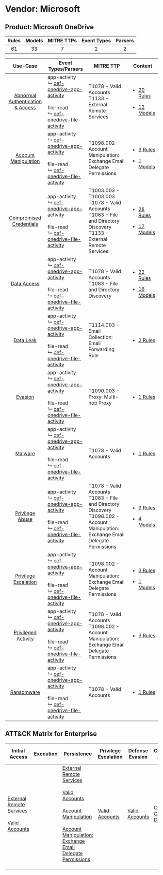 Vendor: Microsoft
=================
Product: Microsoft OneDrive
---------------------------
| Rules | Models | MITRE TTPs | Event Types | Parsers |
|:-----:|:------:|:----------:|:-----------:|:-------:|
|  61   |   33   |     7      |      2      |    2    |

|                                           Use-Case                                           | Event Types/Parsers                                                                                                                                                                                               | MITRE TTP                                                                                                                                   | Content                                                                                                                                    |
|:--------------------------------------------------------------------------------------------:| ----------------------------------------------------------------------------------------------------------------------------------------------------------------------------------------------------------------- | ------------------------------------------------------------------------------------------------------------------------------------------- | ------------------------------------------------------------------------------------------------------------------------------------------ |
| [Abnormal Authentication & Access](../../../UseCases/uc_abnormal_authentication_&_access.md) |  app-activity<br> ↳ [cef-onedrive-app-activity](Parsers/parserContent_cef-onedrive-app-activity.md)<br><br> file-read<br> ↳ [cef-onedrive-file-activity](Parsers/parserContent_cef-onedrive-file-activity.md)<br> | T1078 - Valid Accounts<br>T1133 - External Remote Services<br>                                                                              | [<ul><li>20 Rules</li></ul><ul><li>13 Models</li></ul>](Rules_Models/r_m_microsoft_microsoft_onedrive_Abnormal_Authentication_&_Access.md) |
|             [Account Manipulation](../../../UseCases/uc_account_manipulation.md)             |  app-activity<br> ↳ [cef-onedrive-app-activity](Parsers/parserContent_cef-onedrive-app-activity.md)<br><br> file-read<br> ↳ [cef-onedrive-file-activity](Parsers/parserContent_cef-onedrive-file-activity.md)<br> | T1098.002 - Account Manipulation: Exchange Email Delegate Permissions<br>                                                                   | [<ul><li>3 Rules</li></ul><ul><li>1 Models</li></ul>](Rules_Models/r_m_microsoft_microsoft_onedrive_Account_Manipulation.md)               |
|          [Compromised Credentials](../../../UseCases/uc_compromised_credentials.md)          |  app-activity<br> ↳ [cef-onedrive-app-activity](Parsers/parserContent_cef-onedrive-app-activity.md)<br><br> file-read<br> ↳ [cef-onedrive-file-activity](Parsers/parserContent_cef-onedrive-file-activity.md)<br> | T1003.003 - T1003.003<br>T1078 - Valid Accounts<br>T1083 - File and Directory Discovery<br>T1133 - External Remote Services<br>             | [<ul><li>28 Rules</li></ul><ul><li>17 Models</li></ul>](Rules_Models/r_m_microsoft_microsoft_onedrive_Compromised_Credentials.md)          |
|                      [Data Access](../../../UseCases/uc_data_access.md)                      |  app-activity<br> ↳ [cef-onedrive-app-activity](Parsers/parserContent_cef-onedrive-app-activity.md)<br><br> file-read<br> ↳ [cef-onedrive-file-activity](Parsers/parserContent_cef-onedrive-file-activity.md)<br> | T1078 - Valid Accounts<br>T1083 - File and Directory Discovery<br>                                                                          | [<ul><li>22 Rules</li></ul><ul><li>16 Models</li></ul>](Rules_Models/r_m_microsoft_microsoft_onedrive_Data_Access.md)                      |
|                        [Data Leak](../../../UseCases/uc_data_leak.md)                        |  app-activity<br> ↳ [cef-onedrive-app-activity](Parsers/parserContent_cef-onedrive-app-activity.md)<br><br> file-read<br> ↳ [cef-onedrive-file-activity](Parsers/parserContent_cef-onedrive-file-activity.md)<br> | T1114.003 - Email Collection: Email Forwarding Rule<br>                                                                                     | [<ul><li>2 Rules</li></ul>](Rules_Models/r_m_microsoft_microsoft_onedrive_Data_Leak.md)                                                    |
|                          [Evasion](../../../UseCases/uc_evasion.md)                          |  app-activity<br> ↳ [cef-onedrive-app-activity](Parsers/parserContent_cef-onedrive-app-activity.md)<br><br> file-read<br> ↳ [cef-onedrive-file-activity](Parsers/parserContent_cef-onedrive-file-activity.md)<br> | T1090.003 - Proxy: Multi-hop Proxy<br>                                                                                                      | [<ul><li>1 Rules</li></ul>](Rules_Models/r_m_microsoft_microsoft_onedrive_Evasion.md)                                                      |
|                          [Malware](../../../UseCases/uc_malware.md)                          |  app-activity<br> ↳ [cef-onedrive-app-activity](Parsers/parserContent_cef-onedrive-app-activity.md)<br><br> file-read<br> ↳ [cef-onedrive-file-activity](Parsers/parserContent_cef-onedrive-file-activity.md)<br> | T1078 - Valid Accounts<br>                                                                                                                  | [<ul><li>1 Rules</li></ul>](Rules_Models/r_m_microsoft_microsoft_onedrive_Malware.md)                                                      |
|                  [Privilege Abuse](../../../UseCases/uc_privilege_abuse.md)                  |  app-activity<br> ↳ [cef-onedrive-app-activity](Parsers/parserContent_cef-onedrive-app-activity.md)<br><br> file-read<br> ↳ [cef-onedrive-file-activity](Parsers/parserContent_cef-onedrive-file-activity.md)<br> | T1078 - Valid Accounts<br>T1083 - File and Directory Discovery<br>T1098.002 - Account Manipulation: Exchange Email Delegate Permissions<br> | [<ul><li>9 Rules</li></ul><ul><li>4 Models</li></ul>](Rules_Models/r_m_microsoft_microsoft_onedrive_Privilege_Abuse.md)                    |
|             [Privilege Escalation](../../../UseCases/uc_privilege_escalation.md)             |  app-activity<br> ↳ [cef-onedrive-app-activity](Parsers/parserContent_cef-onedrive-app-activity.md)<br><br> file-read<br> ↳ [cef-onedrive-file-activity](Parsers/parserContent_cef-onedrive-file-activity.md)<br> | T1098.002 - Account Manipulation: Exchange Email Delegate Permissions<br>                                                                   | [<ul><li>3 Rules</li></ul><ul><li>1 Models</li></ul>](Rules_Models/r_m_microsoft_microsoft_onedrive_Privilege_Escalation.md)               |
|              [Privileged Activity](../../../UseCases/uc_privileged_activity.md)              |  app-activity<br> ↳ [cef-onedrive-app-activity](Parsers/parserContent_cef-onedrive-app-activity.md)<br><br> file-read<br> ↳ [cef-onedrive-file-activity](Parsers/parserContent_cef-onedrive-file-activity.md)<br> | T1078 - Valid Accounts<br>T1098.002 - Account Manipulation: Exchange Email Delegate Permissions<br>                                         | [<ul><li>3 Rules</li></ul>](Rules_Models/r_m_microsoft_microsoft_onedrive_Privileged_Activity.md)                                          |
|                       [Ransomware](../../../UseCases/uc_ransomware.md)                       |  app-activity<br> ↳ [cef-onedrive-app-activity](Parsers/parserContent_cef-onedrive-app-activity.md)<br><br> file-read<br> ↳ [cef-onedrive-file-activity](Parsers/parserContent_cef-onedrive-file-activity.md)<br> | T1078 - Valid Accounts<br>                                                                                                                  | [<ul><li>1 Rules</li></ul>](Rules_Models/r_m_microsoft_microsoft_onedrive_Ransomware.md)                                                   |

ATT&CK Matrix for Enterprise
----------------------------
| Initial Access                                                                                                                                   | Execution | Persistence                                                                                                                                                                                                                                                                                                                                 | Privilege Escalation                                                | Defense Evasion                                                     | Credential Access                                                          | Discovery                                                                         | Lateral Movement | Collection                                                                                                                                                            | Command and Control                                                                                                                       | Exfiltration | Impact |
| ------------------------------------------------------------------------------------------------------------------------------------------------ | --------- | ------------------------------------------------------------------------------------------------------------------------------------------------------------------------------------------------------------------------------------------------------------------------------------------------------------------------------------------- | ------------------------------------------------------------------- | ------------------------------------------------------------------- | -------------------------------------------------------------------------- | --------------------------------------------------------------------------------- | ---------------- | --------------------------------------------------------------------------------------------------------------------------------------------------------------------- | ----------------------------------------------------------------------------------------------------------------------------------------- | ------------ | ------ |
| [External Remote Services](https://attack.mitre.org/techniques/T1133)<br><br>[Valid Accounts](https://attack.mitre.org/techniques/T1078)<br><br> |           | [External Remote Services](https://attack.mitre.org/techniques/T1133)<br><br>[Valid Accounts](https://attack.mitre.org/techniques/T1078)<br><br>[Account Manipulation](https://attack.mitre.org/techniques/T1098)<br><br>[Account Manipulation: Exchange Email Delegate Permissions](https://attack.mitre.org/techniques/T1098/002)<br><br> | [Valid Accounts](https://attack.mitre.org/techniques/T1078)<br><br> | [Valid Accounts](https://attack.mitre.org/techniques/T1078)<br><br> | [OS Credential Dumping](https://attack.mitre.org/techniques/T1003)<br><br> | [File and Directory Discovery](https://attack.mitre.org/techniques/T1083)<br><br> |                  | [Email Collection](https://attack.mitre.org/techniques/T1114)<br><br>[Email Collection: Email Forwarding Rule](https://attack.mitre.org/techniques/T1114/003)<br><br> | [Proxy: Multi-hop Proxy](https://attack.mitre.org/techniques/T1090/003)<br><br>[Proxy](https://attack.mitre.org/techniques/T1090)<br><br> |              |        |